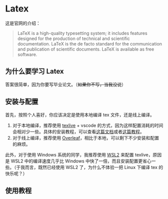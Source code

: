 # Latex

这是官网的介绍：

> LaTeX is a high-quality typesetting system; it includes features designed for the production of technical and scientific documentation. LaTeX is the de facto standard for the communication and publication of scientific documents. LaTeX is available as free software.

## 为什么要学习 Latex

答案很简单，因为你要写毕业论文。（<del>如果你不写，当我没说</del>）

## 安装与配置

首先，按照个人喜好，你应该决定是使用本地编译 tex 文件，还是线上编译。

1. 对于本地编译，推荐使用 [texlive](https://tug.org/texlive/) + vscode 的方式，因为这样配置消耗的时间会相对少一些。具体的安装教程，可以查看[这篇文档](https://tug.ctan.org/info/install-latex-guide-zh-cn/install-latex-guide-zh-cn.pdf)或者[这篇教程](https://www.cnblogs.com/eslzzyl/p/17358405.html)。
2. 对于线上编译，推荐使用 [Overleaf](https://www.overleaf.com/)，相比于本地，可以剩下不少安装和配置的麻烦。

此外，对于使用 Windows 系统的同学，我推荐使用 [WSL2](./WSL2.md) 来配置 texlive，原因是 WSL2 中的编译速度几乎比 Windows 中快了一倍，而且安装配置更省心一些。（于我而言，既然已经使用 WSL2 了，为什么不体验一把 Linux 下编译 tex 的快乐呢？）

## 使用教程
